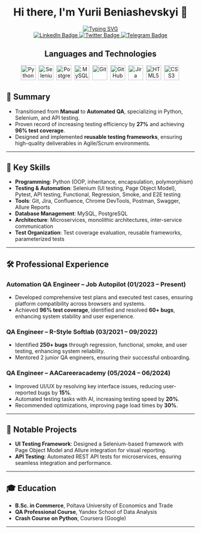 <div align="center">
  <h1>Hi there, I'm Yurii Beniashevskyi 👋</h1>
 <a href="https://git.io/typing-svg"><img src="https://readme-typing-svg.demolab.com?font=Fira+Code&pause=1000&color=B2D8B2&width=435&lines=Automation+QA+Engineer+from+Toronto;Automate+routine%2C+drive+innovation+%E2%9C%A8" alt="Typing SVG" /></a>
</div>


<div align="center">
  <a href="https://www.linkedin.com/in/yurii-beniashevskyi" target="_blank">
    <img src="https://img.shields.io/badge/LinkedIn-blue?logo=linkedin&logoColor=white" alt="LinkedIn Badge">
  </a>
  <a href="https://twitter.com/YouRockQA" target="_blank">
    <img src="https://img.shields.io/badge/Twitter-blue?logo=twitter&logoColor=white" alt="Twitter Badge">
  </a>
  <a href="https://t.me/Er122341s" target="_blank">
    <img src="https://img.shields.io/badge/Telegram-blue?logo=telegram&logoColor=white" alt="Telegram Badge">
  </a>
</div>

<div align="center">
  <h2>Languages and Technologies</h2>
  <p>
    <img src="https://cdn.jsdelivr.net/gh/devicons/devicon/icons/python/python-original.svg" title="Python" alt="Python" width="40" height="40">&nbsp;
    <img src="https://cdn.jsdelivr.net/gh/devicons/devicon/icons/selenium/selenium-original.svg" title="Selenium" alt="Selenium" width="40" height="40">&nbsp;
    <img src="https://cdn.jsdelivr.net/gh/devicons/devicon/icons/postgresql/postgresql-original.svg" title="PostgreSQL" alt="PostgreSQL" width="40" height="40">&nbsp;
    <img src="https://cdn.jsdelivr.net/gh/devicons/devicon/icons/mysql/mysql-original.svg" title="MySQL" alt="MySQL" width="40" height="40">&nbsp;
    <img src="https://cdn.jsdelivr.net/gh/devicons/devicon/icons/git/git-original.svg" title="Git" alt="Git" width="40" height="40">&nbsp;
    <img src="https://cdn.jsdelivr.net/gh/devicons/devicon/icons/github/github-original.svg" title="GitHub" alt="GitHub" width="40" height="40">&nbsp;
    <img src="https://cdn.jsdelivr.net/gh/devicons/devicon/icons/jira/jira-original.svg" title="Jira" alt="Jira" width="40" height="40">&nbsp;
    <img src="https://cdn.jsdelivr.net/gh/devicons/devicon/icons/html5/html5-original.svg" title="HTML5" alt="HTML5" width="40" height="40">&nbsp;
    <img src="https://cdn.jsdelivr.net/gh/devicons/devicon/icons/css3/css3-original.svg" title="CSS3" alt="CSS3" width="40" height="40">&nbsp;
  </p>
</div>


## 🌟 Summary

- Transitioned from **Manual** to **Automated QA**, specializing in Python, Selenium, and API testing.
- Proven record of increasing testing efficiency by **27%** and achieving **96% test coverage**.
- Designed and implemented **reusable testing frameworks**, ensuring high-quality deliverables in Agile/Scrum environments.

---

## 🔑 Key Skills

- **Programming**: Python (OOP, inheritance, encapsulation, polymorphism)
- **Testing & Automation**: Selenium (UI testing, Page Object Model), Pytest, API testing, Functional, Regression, Smoke, and E2E testing
- **Tools**: Git, Jira, Confluence, Chrome DevTools, Postman, Swagger, Allure Reports
- **Database Management**: MySQL, PostgreSQL
- **Architecture**: Microservices, monolithic architectures, inter-service communication
- **Test Organization**: Test coverage evaluation, reusable frameworks, parameterized tests

---

## 🛠️ Professional Experience

### Automation QA Engineer – **Job Autopilot** (01/2023 – Present)
- Developed comprehensive test plans and executed test cases, ensuring platform compatibility across browsers and systems.
- Achieved **96% test coverage**, identified and resolved **60+ bugs**, enhancing system stability and user experience.

### QA Engineer – **R-Style Softlab** (03/2021 – 09/2022)
- Identified **250+ bugs** through regression, functional, smoke, and user testing, enhancing system reliability.
- Mentored 2 junior QA engineers, ensuring their successful onboarding.

### QA Engineer – **AACareeracademy** (05/2024 – 06/2024)
- Improved UI/UX by resolving key interface issues, reducing user-reported bugs by **15%**.
- Automated testing tasks with AI, increasing testing speed by **20%**.
- Recommended optimizations, improving page load times by **30%**.

---

## 📂 Notable Projects

- **UI Testing Framework**: Designed a Selenium-based framework with Page Object Model and Allure integration for visual reporting.
- **API Testing**: Automated REST API tests for microservices, ensuring seamless integration and performance.

---

## 🎓 Education

- **B.Sc. in Commerce**, Poltava University of Economics and Trade
- **QA Professional Course**, Yandex School of Data Analysis
- **Crash Course on Python**, Coursera (Google)

---
